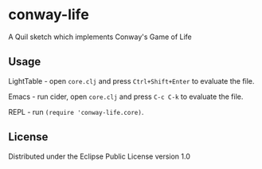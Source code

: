# conway-life

A Quil sketch which implements Conway's Game of Life

## Usage

LightTable - open `core.clj` and press `Ctrl+Shift+Enter` to evaluate the file.

Emacs - run cider, open `core.clj` and press `C-c C-k` to evaluate the file.

REPL - run `(require 'conway-life.core)`.

## License

Distributed under the Eclipse Public License version 1.0 
